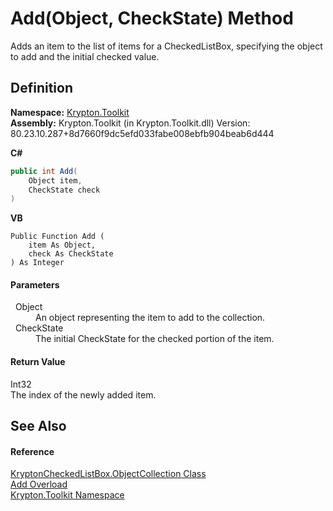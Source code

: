 # Add(Object, CheckState) Method


Adds an item to the list of items for a CheckedListBox, specifying the object to add and the initial checked value.



## Definition
**Namespace:** <a href="79d2eac2-21f4-54ff-7552-b20c33c30600.md">Krypton.Toolkit</a>  
**Assembly:** Krypton.Toolkit (in Krypton.Toolkit.dll) Version: 80.23.10.287+8d7660f9dc5efd033fabe008ebfb904beab6d444

**C#**
``` C#
public int Add(
	Object item,
	CheckState check
)
```
**VB**
``` VB
Public Function Add ( 
	item As Object,
	check As CheckState
) As Integer
```



#### Parameters
<dl><dt>  Object</dt><dd>An object representing the item to add to the collection.</dd><dt>  CheckState</dt><dd>The initial CheckState for the checked portion of the item.</dd></dl>

#### Return Value
Int32  
The index of the newly added item.

## See Also


#### Reference
<a href="57e9727a-66a1-995f-4f15-ff7942f614b8.md">KryptonCheckedListBox.ObjectCollection Class</a>  
<a href="39c1ce40-9f49-7386-7195-9d1882c7bfa8.md">Add Overload</a>  
<a href="79d2eac2-21f4-54ff-7552-b20c33c30600.md">Krypton.Toolkit Namespace</a>  
